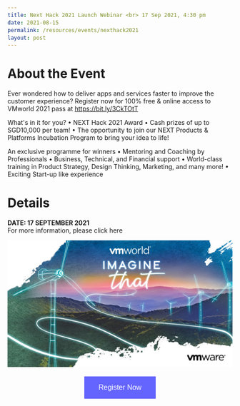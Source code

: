 ```yaml
---
title: Next Hack 2021 Launch Webinar <br> 17 Sep 2021, 4:30 pm
date: 2021-08-15
permalink: /resources/events/nexthack2021
layout: post
---
```


# About the Event
Ever wondered how to deliver apps and services faster to improve the customer experience? Register now for 100% free &amp; online access to VMworld 2021 pass at <a target="_blank" href="https://bit.ly/3CkTOtT">https://bit.ly/3CkTOtT</a> 

What's in it for you?
•	NEXT Hack 2021 Award
•	Cash prizes of up to SGD10,000 per team!
•	The opportunity to join our NEXT Products &amp; Platforms Incubation Program to bring your idea to life!

An exclusive programme for winners
•	Mentoring and Coaching by Professionals
•	Business, Technical, and Financial support
•	World-class training in Product Strategy, Design Thinking, Marketing, and many more!
•	Exciting Start-up like experience


# Details
**DATE: 17 SEPTEMBER 2021**<br>For more information, please click <a target="_blank">here</a>


![Alt text for image on Isomer site](/images/events/events/VMworld%20Image.png)

<style>
#register {
  background-color: #0000ff;
  border: none;
  color: white;
  padding: 16px 32px;
  text-align: center;
  font-size: 16px;
  margin: 4px 2px;
  opacity: 0.6;
  transition: 0.3s;
  display: inline-block;
  text-decoration: none;
  cursor: pointer;
}
</style>

<center><a target="_blank" href="https://form.jotform.com/212518958648066"><button id="register" class="btn">Register Now</button></a></center>